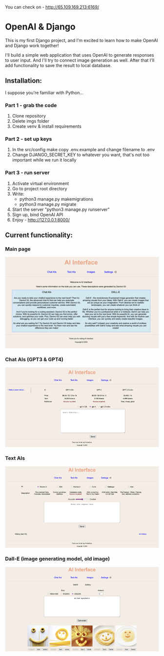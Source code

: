 You can check on - http://65.109.169.213:6169/

# OpenAI & Django
This is my first Django project, and I'm excited to learn how to make OpenAI and Django work together!

I'll build a simple web application that uses OpenAI to generate responses to user input. And I'll try to connect image generation as well. After that I'll add functionality to save the result to local database.

## Installation:
I suppose you're familiar with Python...

### Part 1 - grab the code
1. Clone repository
2. Delete imgs folder
3. Create venv & install requirements


### Part 2 - set up keys
1. In the src/config make copy .env.example and change filename to .env
2. Change DJANGO_SECRET_KEY to whatever you want, that's not too important while we run it locally


### Part 3 - run server
1. Activate virtual environment 
2. Go to project root directory
3. Write:
   - python3 manage.py makemigrations
   - python3 manage.py migrate
4. Start the server "python3 manage.py runserver"
5. Sign up, bind OpenAI API
6. Enjoy - http://127.0.0.1:8000/

## Current functionality:

### Main page
![Main page](imgs/main_page.png "Main page")

### Chat AIs (GPT3 & GPT4)
![Chat AIs](imgs/chat.png "Chat AIs")

### Text AIs
![Chat AIs](imgs/text.png "Chat AIs")

### Dall-E (image generating model, old image)
![Dalle](imgs/images.png "Dalle")
